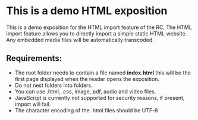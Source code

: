 This is a demo HTML exposition
==============================

This is a demo exposition for the HTML import feature of the RC. The
HTML import feature allows you to directly import a simple static HTML website. 
Any embedded media files will be automatically transcoded. 

Requirements:
-------------

* The root folder needs to contain a file named __index.html__
  this will be the first page displayed when the reader opens the exposition.
* Do not nest folders into folders.
* You can use .html, .css, image, pdf, audio and video files. 
* JavaScript is currently not supported for security reasons, if present, import will fail.
* The character encoding of the .html files should be UTF-8
